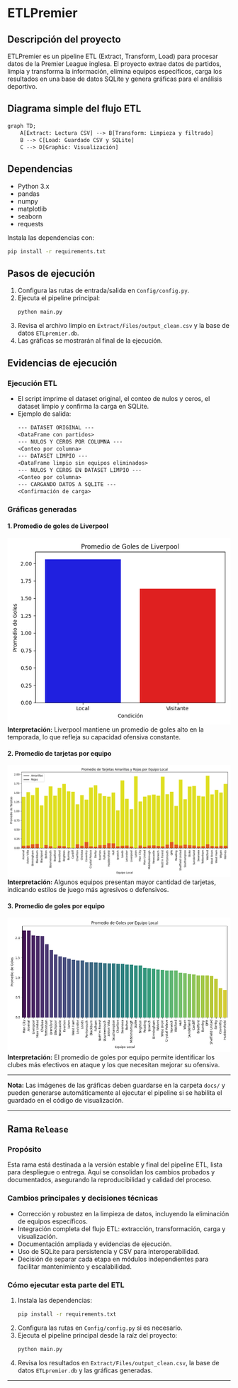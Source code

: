 # ETLPremier

## Descripción del proyecto
ETLPremier es un pipeline ETL (Extract, Transform, Load) para procesar datos de la Premier League inglesa. El proyecto extrae datos de partidos, limpia y transforma la información, elimina equipos específicos, carga los resultados en una base de datos SQLite y genera gráficas para el análisis deportivo.

## Diagrama simple del flujo ETL

```mermaid
graph TD;
    A[Extract: Lectura CSV] --> B[Transform: Limpieza y filtrado]
    B --> C[Load: Guardado CSV y SQLite]
    C --> D[Graphic: Visualización]
```

## Dependencias
- Python 3.x
- pandas
- numpy
- matplotlib
- seaborn
- requests

Instala las dependencias con:
```bash
pip install -r requirements.txt
```

## Pasos de ejecución
1. Configura las rutas de entrada/salida en `Config/config.py`.
2. Ejecuta el pipeline principal:
   ```bash
   python main.py
   ```
3. Revisa el archivo limpio en `Extract/Files/output_clean.csv` y la base de datos `ETLpremier.db`.
4. Las gráficas se mostrarán al final de la ejecución.

## Evidencias de ejecución

### Ejecución ETL
- El script imprime el dataset original, el conteo de nulos y ceros, el dataset limpio y confirma la carga en SQLite.
- Ejemplo de salida:
  ```
  --- DATASET ORIGINAL ---
  <DataFrame con partidos>
  --- NULOS Y CEROS POR COLUMNA ---
  <Conteo por columna>
  --- DATASET LIMPIO ---
  <DataFrame limpio sin equipos eliminados>
  --- NULOS Y CEROS EN DATASET LIMPIO ---
  <Conteo por columna>
  --- CARGANDO DATOS A SQLITE ---
  <Confirmación de carga>
  ```

### Gráficas generadas

#### 1. Promedio de goles de Liverpool
![Gráfica Liverpool](docs/goles_liverpool.png)
**Interpretación:** Liverpool mantiene un promedio de goles alto en la temporada, lo que refleja su capacidad ofensiva constante.

#### 2. Promedio de tarjetas por equipo
![Gráfica Tarjetas](docs/tarjetas_por_equipo.png)
**Interpretación:** Algunos equipos presentan mayor cantidad de tarjetas, indicando estilos de juego más agresivos o defensivos.

#### 3. Promedio de goles por equipo
![Gráfica Goles por Equipo](docs/goles_por_equipo.png)
**Interpretación:** El promedio de goles por equipo permite identificar los clubes más efectivos en ataque y los que necesitan mejorar su ofensiva.

---

**Nota:** Las imágenes de las gráficas deben guardarse en la carpeta `docs/` y pueden generarse automáticamente al ejecutar el pipeline si se habilita el guardado en el código de visualización.

---

## Rama `Release`

### Propósito
Esta rama está destinada a la versión estable y final del pipeline ETL, lista para despliegue o entrega. Aquí se consolidan los cambios probados y documentados, asegurando la reproducibilidad y calidad del proceso.

### Cambios principales y decisiones técnicas
- Corrección y robustez en la limpieza de datos, incluyendo la eliminación de equipos específicos.
- Integración completa del flujo ETL: extracción, transformación, carga y visualización.
- Documentación ampliada y evidencias de ejecución.
- Uso de SQLite para persistencia y CSV para interoperabilidad.
- Decisión de separar cada etapa en módulos independientes para facilitar mantenimiento y escalabilidad.

### Cómo ejecutar esta parte del ETL
1. Instala las dependencias:
   ```bash
   pip install -r requirements.txt
   ```
2. Configura las rutas en `Config/config.py` si es necesario.
3. Ejecuta el pipeline principal desde la raíz del proyecto:
   ```bash
   python main.py
   ```
4. Revisa los resultados en `Extract/Files/output_clean.csv`, la base de datos `ETLpremier.db` y las gráficas generadas.

---